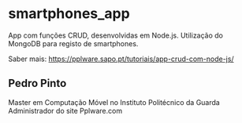 # smartphones_app
App com funções CRUD, desenvolvidas em Node.js. Utilização do MongoDB para registo de smartphones.

Saber mais: https://pplware.sapo.pt/tutoriais/app-crud-com-node-js/

Pedro Pinto 
---
Master em Computação Móvel no Instituto Politécnico da Guarda
Administrador do site Pplware.com

